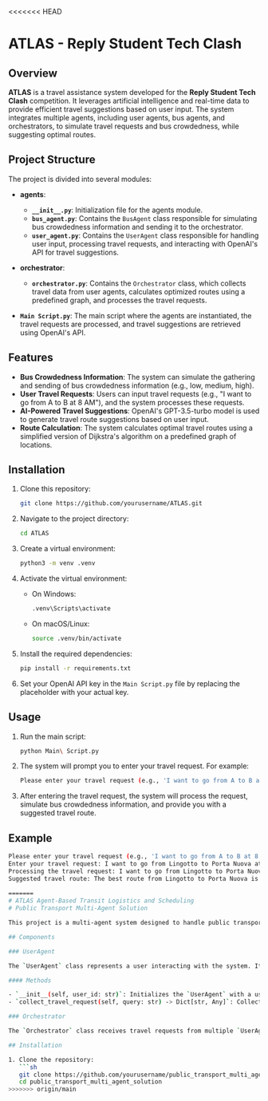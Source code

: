<<<<<<< HEAD
# ATLAS - Reply Student Tech Clash

## Overview

**ATLAS** is a travel assistance system developed for the **Reply Student Tech Clash** competition. It leverages artificial intelligence and real-time data to provide efficient travel suggestions based on user input. The system integrates multiple agents, including user agents, bus agents, and orchestrators, to simulate travel requests and bus crowdedness, while suggesting optimal routes.

## Project Structure

The project is divided into several modules:

- **agents**:
    - **`__init__.py`**: Initialization file for the agents module.
    - **`bus_agent.py`**: Contains the `BusAgent` class responsible for simulating bus crowdedness information and sending it to the orchestrator.
    - **`user_agent.py`**: Contains the `UserAgent` class responsible for handling user input, processing travel requests, and interacting with OpenAI's API for travel suggestions.
  
- **orchestrator**:
    - **`orchestrator.py`**: Contains the `Orchestrator` class, which collects travel data from user agents, calculates optimized routes using a predefined graph, and processes the travel requests.

- **`Main Script.py`**: The main script where the agents are instantiated, the travel requests are processed, and travel suggestions are retrieved using OpenAI's API.

## Features

- **Bus Crowdedness Information**: The system can simulate the gathering and sending of bus crowdedness information (e.g., low, medium, high).
- **User Travel Requests**: Users can input travel requests (e.g., "I want to go from A to B at 8 AM"), and the system processes these requests.
- **AI-Powered Travel Suggestions**: OpenAI's GPT-3.5-turbo model is used to generate travel route suggestions based on user input.
- **Route Calculation**: The system calculates optimal travel routes using a simplified version of Dijkstra's algorithm on a predefined graph of locations.

## Installation

1. Clone this repository:

    ```bash
    git clone https://github.com/yourusername/ATLAS.git
    ```

2. Navigate to the project directory:

    ```bash
    cd ATLAS
    ```

3. Create a virtual environment:

    ```bash
    python3 -m venv .venv
    ```

4. Activate the virtual environment:

    - On Windows:

      ```bash
      .venv\Scripts\activate
      ```

    - On macOS/Linux:

      ```bash
      source .venv/bin/activate
      ```

5. Install the required dependencies:

    ```bash
    pip install -r requirements.txt
    ```

6. Set your OpenAI API key in the `Main Script.py` file by replacing the placeholder with your actual key.

## Usage

1. Run the main script:

    ```bash
    python Main\ Script.py
    ```

2. The system will prompt you to enter your travel request. For example:

    ```bash
    Please enter your travel request (e.g., 'I want to go from A to B at 8 AM').
    ```

3. After entering the travel request, the system will process the request, simulate bus crowdedness information, and provide you with a suggested travel route.

## Example

```bash
Please enter your travel request (e.g., 'I want to go from A to B at 8 AM').
Enter your travel request: I want to go from Lingotto to Porta Nuova at 8 AM
Processing the travel request: I want to go from Lingotto to Porta Nuova at 8 AM
Suggested travel route: The best route from Lingotto to Porta Nuova is by taking bus 123 at 8:15 AM.
 
=======
# ATLAS Agent-Based Transit Logistics and Scheduling
# Public Transport Multi-Agent Solution

This project is a multi-agent system designed to handle public transport requests for IBEC challange organized by BEST having Reply as a sponsor. It consists of user agents that collect travel requests from users and an orchestrator that processes these requests to calculate optimized travel routes.

## Components

### UserAgent

The `UserAgent` class represents a user interacting with the system. It uses a language model (LLM) from OpenAI to collect travel requests from users and sends these requests to the Orchestrator.

#### Methods

- `__init__(self, user_id: str)`: Initializes the `UserAgent` with a user ID.
- `collect_travel_request(self, query: str) -> Dict[str, Any]`: Collects travel request details from the user via LLM interaction.

### Orchestrator

The `Orchestrator` class receives travel requests from multiple `UserAgent` instances and processes these requests to calculate optimized travel routes.

## Installation

1. Clone the repository:
   ```sh
   git clone https://github.com/yourusername/public_transport_multi_agent_solution.git
   cd public_transport_multi_agent_solution
>>>>>>> origin/main
